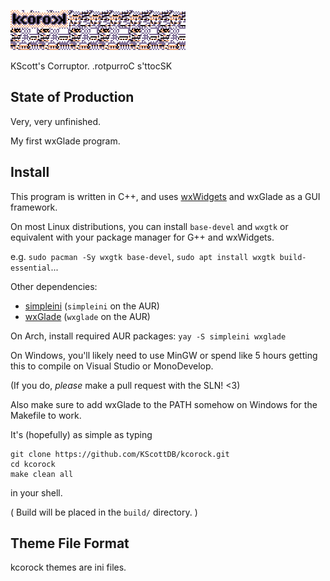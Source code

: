 ![](gui/assets/logo.png)

KScott's Corruptor. .rotpurroC s'ttocSK

## State of Production ##

Very, very unfinished.

My first wxGlade program.

## Install ##

This program is written in C++, and uses [wxWidgets][0] and
wxGlade as a GUI framework.

[0]: https://wxwidgets.org/

On most Linux distributions, you can install `base-devel` and
`wxgtk` or equivalent with your package manager for G++ and
wxWidgets.

e.g. `sudo pacman -Sy wxgtk base-devel`,
     `sudo apt install wxgtk build-essential`...

Other dependencies:
- [simpleini][1] (`simpleini` on the AUR)
- [wxGlade][2]   (`wxglade`   on the AUR)

[1]: https://github.com/brofield/simpleini/
[2]: http://wxglade.sourceforge.net/

On Arch, install required AUR packages: `yay -S simpleini wxglade`

On Windows, you'll likely need to use MinGW or spend like 5
hours getting this to compile on Visual Studio or MonoDevelop.

(If you do, *please* make a pull request with the SLN! <3)

Also make sure to add wxGlade to the PATH somehow on Windows
for the Makefile to work.

It's (hopefully) as simple as typing

```
git clone https://github.com/KScottDB/kcorock.git
cd kcorock
make clean all
```

in your shell.

( Build will be placed in the `build/` directory. )

## Theme File Format ##

kcorock themes are ini files.
